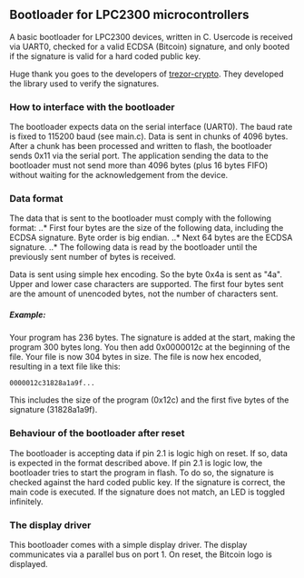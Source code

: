 Bootloader for LPC2300 microcontrollers
------

A basic bootloader for LPC2300 devices, written in C.
Usercode is received via UART0, checked for a valid ECDSA (Bitcoin) signature, and only booted if the signature is valid for a hard coded public key.

Huge thank you goes to the developers of [trezor-crypto](https://github.com/trezor/trezor-crypto). They developed the library used to verify the signatures.

### How to interface with the bootloader
The bootloader expects data on the serial interface (UART0). The baud rate is fixed to 115200 baud (see main.c).
Data is sent in chunks of 4096 bytes. After a chunk has been processed and written to flash, the bootloader sends 0x11 via the serial port.
The application sending the data to the bootloader must not send more than 4096 bytes (plus 16 bytes FIFO) without waiting for the acknowledgement from the device.

### Data format
The data that is sent to the bootloader must comply with the following format:
..* First four bytes are the size of the following data, including the ECDSA signature. Byte order is big endian.
..* Next 64 bytes are the ECDSA signature.
..* The following data is read by the bootloader until the previously sent number of bytes is received.

Data is sent using simple hex encoding. So the byte 0x4a is sent as "4a". Upper and lower case characters are supported.
The first four bytes sent are the amount of unencoded bytes, not the number of characters sent.
##### Example:
Your program has 236 bytes. The signature is added at the start, making the program 300 bytes long. You then add 0x0000012c at the beginning of the file. Your file is now 304 bytes in size.
The file is now hex encoded, resulting in a text file like this:

```
0000012c31828a1a9f...
```

This includes the size of the program (0x12c) and the first five bytes of the signature (31828a1a9f).

### Behaviour of the bootloader after reset
The bootloader is accepting data if pin 2.1 is logic high on reset. If so, data is expected in the format described above.
If pin 2.1 is logic low, the bootloader tries to start the program in flash. To do so, the signature is checked against the hard coded public key.
If the signature is correct, the main code is executed. If the signature does not match, an LED is toggled infinitely.

### The display driver
This bootloader comes with a simple display driver. The display communicates via a parallel bus on port 1. On reset, the Bitcoin logo is displayed.
